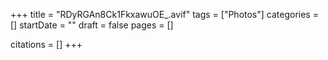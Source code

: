 +++
title = "RDyRGAn8Ck1FkxawuOE_.avif"
tags = ["Photos"]
categories = []
startDate = ""
draft = false
pages = []

citations = []
+++
